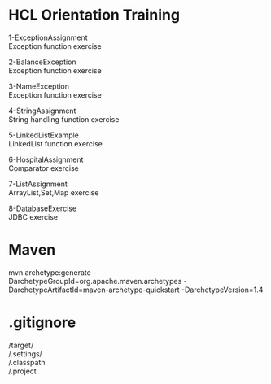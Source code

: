 # HCL Orientation Training

1-ExceptionAssignment  
    Exception function exercise  
  
2-BalanceException  
    Exception function exercise  
  
3-NameException  
    Exception function exercise  
  
4-StringAssignment  
    String handling function exercise  
  
5-LinkedListExample  
    LinkedList function exercise  
  
6-HospitalAssignment  
    Comparator exercise  
  
7-ListAssignment  
    ArrayList,Set,Map exercise  
  
8-DatabaseExercise  
    JDBC exercise  
  
# Maven

mvn archetype:generate -DarchetypeGroupId=org.apache.maven.archetypes -DarchetypeArtifactId=maven-archetype-quickstart -DarchetypeVersion=1.4

# .gitignore
/target/  
/.settings/  
/.classpath  
/.project  
